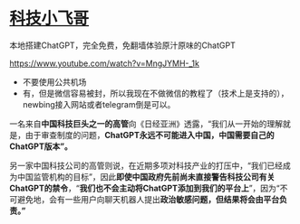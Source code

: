 # [科技小飞哥](https://www.youtube.com/@techxiaofei)

本地搭建ChatGPT，完全免费，免翻墙体验原汁原味的ChatGPT

https://www.youtube.com/watch?v=MngJYMH-_1k

* 不要使用公共机场
* 有，但是微信容易被封，所以我现在不做微信的教程了（技术上是支持的），newbing接入网站或者telegram倒是可以。



一名来自**中国科技巨头之一的高管**向《日经亚洲》透露，“我们从一开始的理解就是，由于审查制度的问题，**ChatGPT永远不可能进入中国，中国需要自己的ChatGPT版本”。**

另一家中国科技公司的高管则说，在近期多项对科技产业的打压中，“我们已经成为中国监管机构的目标”，因此**即使中国政府先前尚未直接警告科技公司有关ChatGPT的禁令**，“**我们也不会主动将ChatGPT添加到我们的平台上**”，因为“不可避免地，会有一些用户向聊天机器人提出**政治敏感问题，但结果将会由平台负责。”**